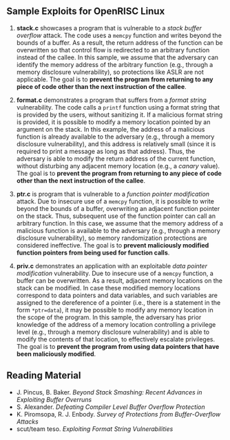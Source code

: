 Sample Exploits for OpenRISC Linux
----------------------------------
1. **stack.c** showcases a program that is vulnerable to a *stack buffer overflow* attack. The code uses a `memcpy` function and writes beyond the bounds of a buffer. As a result, the return address of the function can be overwritten so that control flow is redirected to an arbitrary function instead of the callee. In this sample, we assume that the adversary can identify the memory address of the arbitrary function (e.g., through a memory disclosure vulnerability), so protections like ASLR are not applicable. The goal is to **prevent the program from returning to any piece of code other than the next instruction of the callee**.  

2. **format.c** demonstrates a program that suffers from a *format string* vulnerability. The code calls a `printf` function using a format string that is provided by the users, without sanitizing it. If a malicious format string is provided, it is possible to modify a memory location pointed by an argument on the stack. In this example, the address of a malicious function is already available to the adversary (e.g., through a memory disclosure vulnerability), and this address is relatively small (since it is required to print a message as long as that address). Thus, the adversary is able to modify the return address of the current function, without disturbing any adjacent memory location (e.g., a *canary* value). The goal is to **prevent the program from returning to any piece of code other than the next instruction of the callee**.

3. **ptr.c** is program that is vulnerable to a *function pointer modification* attack. Due to insecure use of a `memcpy` function, it is possible to write beyond the bounds of a buffer, overwriting an adjacent function pointer on the stack. Thus, subsequent use of the function pointer can call an arbitrary function. In this case, we assume that the memory address of a malicious function is available to the adversary (e.g., through a memory disclosure vulnerability), so memory randomization protections are considered ineffective. The goal is to **prevent maliciously modified function pointers from being used for function calls**. 

4. **priv.c** demonstrates an application with an exploitable *data pointer modification* vulnerability. Due to insecure use of a `memcpy` function, a buffer can be overwritten. As a result, adjacent memory locations on the stack can be modified. In case these modified memory locations correspond to data pointers and data variables, and such variables are assigned to the dereference of a pointer (i.e., there is a statement in the form `*ptr=data`), it may be possible to modify any memory location in the scope of the program. In this sample, the adversary has prior knowledge of the address of a memory location controlling a privilege level (e.g., through a memory disclosure vulnerability) and is able to modify the contents of that location, to effectively escalate privileges. The goal is to **prevent the program from using data pointers that have been maliciously modified**.


Reading Material
----------------
-   J. Pincus, B. Baker. *Beyond Stack Smashing: Recent Advances in Exploiting Buffer Overruns*
-   S. Alexander. *Defeating Compiler Level Buffer Overflow Protection*
-   K. Piromsopa, R. J. Enbody. *Survey of Protections from Buffer-Overflow Attacks*
-   scut/team teso. *Exploiting Format String Vulnerabilities*